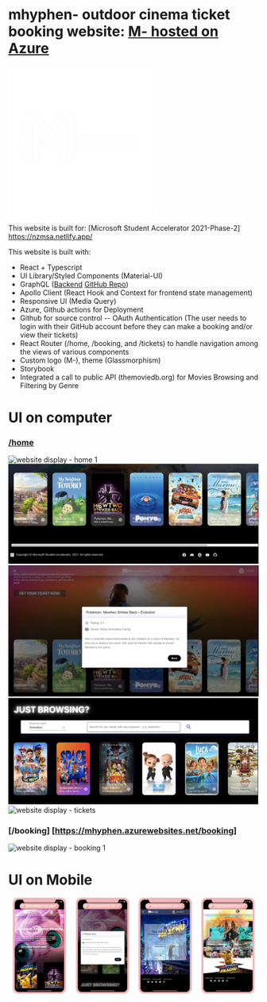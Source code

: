 # mhyphen- outdoor cinema ticket booking website: [M- hosted on Azure](https://mhyphen.azurewebsites.net/)

<img src="https://github.com/molinalim/mhyphen-frontend/blob/main/mhyphen/src/assets/logos/M-.png" alt="logo" width="300"/>

This website is built for: [Microsoft Student Accelerator 2021-Phase-2] https://nzmsa.netlify.app/

This website is built with:

- React + Typescript
- UI Library/Styled Components (Material-UI)
- GraphQL ([Backend](https://mhyphen-backend.azurewebsites.net/graphql/) [GitHub Repo](https://github.com/molinalim/mhyphen-backend))
- Apollo Client (React Hook and Context for frontend state management)
- Responsive UI (Media Query)
- Azure, Github actions for Deployment
- Github for source control
-- OAuth Authentication (The user needs to login with their GitHub account before they can make a booking and/or view their tickets)
- React Router (/home, /booking, and /tickets) to handle navigation among the views of various components
- Custom logo (M-), theme (Glassmorphism) 
- Storybook 
- Integrated a call to public API (themoviedb.org) for Movies Browsing and Filtering by Genre 


# UI on computer

### [/home](https://mhyphen.azurewebsites.net/home)

![website display - home 1](https://github.com/molinalim/mhyphen-frontend/blob/main/webdisplay/showcast.png)
![website display - home 2](https://github.com/molinalim/mhyphen-frontend/blob/main/webdisplay/showcast2.png)
![website display - movie information](https://github.com/molinalim/mhyphen-frontend/blob/main/webdisplay/movie_info.png)
![website display - browse](https://github.com/molinalim/mhyphen-frontend/blob/main/webdisplay/search.png)
![website display - tickets](https://github.com/molinalim/mhyphen-frontend/blob/main/webdisplay/ticket.png)

### [/booking] [https://mhyphen.azurewebsites.net/booking]

![website display - booking 1](https://github.com/molinalim/mhyphen-frontend/blob/main/webdisplay/booking.png)

# UI on Mobile

![website display on phone- home 1](https://github.com/molinalim/mhyphen-frontend/blob/main/webdisplay/mobile.png)
